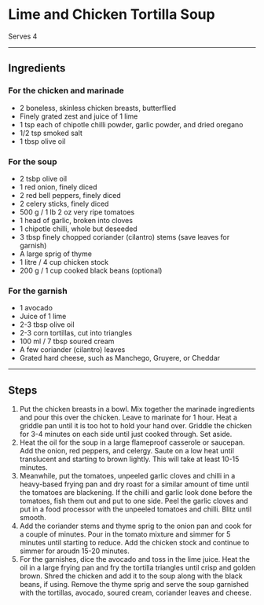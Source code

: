# Lime and Chicken Tortilla Soup

Serves 4

---

## Ingredients

### For the chicken and marinade

* 2 boneless, skinless chicken breasts, butterflied
* Finely grated zest and juice of 1 lime
* 1 tsp each of chipotle chilli powder, garlic powder, and dried oregano
* 1/2 tsp smoked salt
* 1 tbsp olive oil

### For the soup

* 2 tsbp olive oil
* 1 red onion, finely diced
* 2 red bell peppers, finely diced
* 2 celery sticks, finely diced
* 500 g / 1 lb 2 oz very ripe tomatoes
* 1 head of garlic, broken into cloves
* 1 chipotle chilli, whole but deseeded
* 3 tbsp finely chopped coriander (cilantro) stems (save leaves for garnish)
* A large sprig of thyme
* 1 litre / 4 cup chicken stock
* 200 g / 1 cup cooked black beans (optional)

### For the garnish

* 1 avocado
* Juice of 1 lime
* 2-3 tbsp olive oil
* 2-3 corn tortillas, cut into triangles
* 100 ml / 7 tbsp soured cream
* A few coriander (cilantro) leaves
* Grated hard cheese, such as Manchego, Gruyere, or Cheddar


---

## Steps

1.  Put the chicken breasts in a bowl. Mix together the marinade ingredients and pour this over the chicken. Leave to marinate for 1 hour. Heat a griddle pan until it is too hot to hold your hand over. Griddle the chicken for 3-4 minutes on each side until just cooked through. Set aside.
2.  Heat the oil for the soup in a large flameproof casserole or saucepan. Add the onion, red peppers, and celergy. Saute on a low heat until translucent and starting to brown lightly. This will take at least 10-15 minutes. 
3.  Meanwhile, put the tomatoes, unpeeled garlic cloves and chilli in a heavy-based frying pan and dry roast for a similar amount of time until the tomatoes are blackening. If the chilli and garlic look done before the tomatoes, fish them out and put to one side. Peel the garlic cloves and put in a food processor with the unpeeled tomatoes and chilli. Blitz until smooth.
4.  Add the coriander stems and thyme sprig to the onion pan and cook for a couple of minutes. Pour in the tomato mixture and simmer for 5 minutes until starting to reduce. Add the chicken stock and continue to simmer for aroudn 15-20 minutes.
5.  For the garnishes, dice the avocado and toss in the lime juice. Heat the oil in a large frying pan and fry the tortilla triangles until crisp and golden brown. Shred the chicken and add it to the soup along with the black beans, if using. Remove the thyme sprig and serve the soup garnished with the tortillas, avocado, soured cream, coriander leaves and cheese.